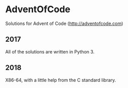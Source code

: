 # AdventOfCode
Solutions for Advent of Code (http://adventofcode.com)

## 2017
All of the solutions are written in Python 3.

## 2018
X86-64, with a little help from the C standard library.